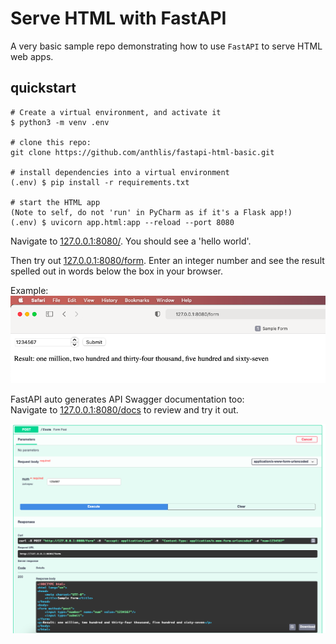 # Serve HTML with FastAPI

A very basic sample repo demonstrating how to use `FastAPI` to serve HTML web apps. 

## quickstart

```
# Create a virtual environment, and activate it
$ python3 -m venv .env

# clone this repo:
git clone https://github.com/anthlis/fastapi-html-basic.git

# install dependencies into a virtual environment
(.env) $ pip install -r requirements.txt

# start the HTML app
(Note to self, do not 'run' in PyCharm as if it's a Flask app!)
(.env) $ uvicorn app.html:app --reload --port 8080
```

Navigate to [127.0.0.1:8080/](http://127.0.0.1:8080/). You should see a 'hello world'.

Then try out [127.0.0.1:8080/form](http://127.0.0.1:8080/form). 
Enter an integer number and see the result spelled out in words below the box in your browser.

Example:
![fastapi-html-app](app.png)

FastAPI auto generates API Swagger documentation too:  
Navigate to [127.0.0.1:8080/docs](http://127.0.0.1:8080/docs) to review and try it out. 

![fastapi-html-docs](docs.png)
